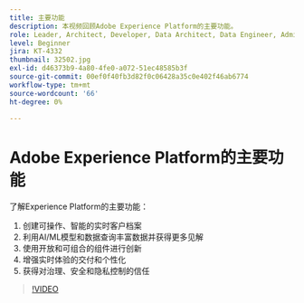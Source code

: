 ```yaml
---
title: 主要功能
description: 本视频回顾Adobe Experience Platform的主要功能。
role: Leader, Architect, Developer, Data Architect, Data Engineer, Admin, User
level: Beginner
jira: KT-4332
thumbnail: 32502.jpg
exl-id: d46373b9-4a80-4fe0-a072-51ec48585b3f
source-git-commit: 00ef0f40fb3d82f0c06428a35c0e402f46ab6774
workflow-type: tm+mt
source-wordcount: '66'
ht-degree: 0%

---
```


# Adobe Experience Platform的主要功能

了解Experience Platform的主要功能：

1. 创建可操作、智能的实时客户档案
1. 利用AI/ML模型和数据查询丰富数据并获得更多见解
1. 使用开放和可组合的组件进行创新
1. 增强实时体验的交付和个性化
1. 获得对治理、安全和隐私控制的信任

>[!VIDEO](https://video.tv.adobe.com/v/32502?learn=on)

